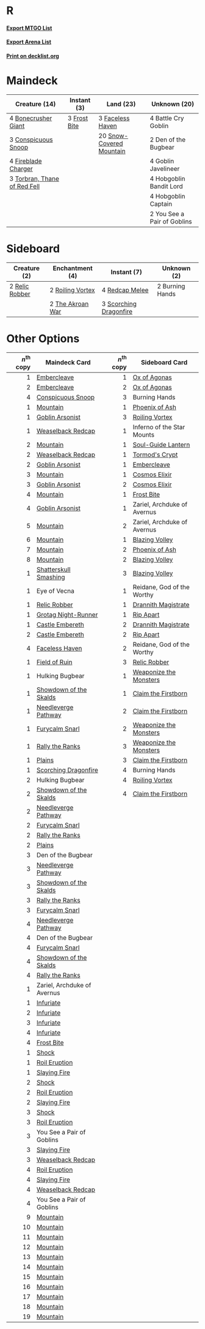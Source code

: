 # R

#### [Export MTGO List](../collection/R/R.txt)
#### [Export Arena List](../collection/R/R_arena.txt)
#### [Print on decklist.org](http://decklist.org/?deckmain=4%09Battle%20Cry%20Goblin%0A4%09Bonecrusher%20Giant%0A3%09Conspicuous%20Snoop%0A2%09Den%20of%20the%20Bugbear%0A3%09Faceless%20Haven%0A4%09Fireblade%20Charger%0A3%09Frost%20Bite%0A4%09Goblin%20Javelineer%0A4%09Hobgoblin%20Bandit%20Lord%0A4%09Hobgoblin%20Captain%0A20%09Snow-Covered%20Mountain%0A3%09Torbran,%20Thane%20of%20Red%20Fell%0A2%09You%20See%20a%20Pair%20of%20Goblins&deckside=2%09Burning%20Hands%0A4%09Redcap%20Melee%0A2%09Relic%20Robber%0A2%09Roiling%20Vortex%0A3%09Scorching%20Dragonfire%0A2%09The%20Akroan%20War)
# Maindeck

|                                             Creature (14)                                             |                                      Instant (3)                                      |                                             Land (23)                                             |       Unknown (20)        |
|-------------------------------------------------------------------------------------------------------|---------------------------------------------------------------------------------------|---------------------------------------------------------------------------------------------------|---------------------------|
|4 [Bonecrusher Giant](http://gatherer.wizards.com/Pages/Card/Details.aspx?multiverseid=473077)         |3 [Frost Bite](http://gatherer.wizards.com/Pages/Card/Details.aspx?multiverseid=503750)|3 [Faceless Haven](http://gatherer.wizards.com/Pages/Card/Details.aspx?multiverseid=503874)        |4 Battle Cry Goblin        |
|3 [Conspicuous Snoop](http://gatherer.wizards.com/Pages/Card/Details.aspx?multiverseid=485462)         |                                                                                       |20 [Snow-Covered Mountain](http://gatherer.wizards.com/Pages/Card/Details.aspx?multiverseid=121233)|2 Den of the Bugbear       |
|4 [Fireblade Charger](http://gatherer.wizards.com/Pages/Card/Details.aspx?multiverseid=491779)         |                                                                                       |                                                                                                   |4 Goblin Javelineer        |
|3 [Torbran, Thane of Red Fell](http://gatherer.wizards.com/Pages/Card/Details.aspx?multiverseid=473109)|                                                                                       |                                                                                                   |4 Hobgoblin Bandit Lord    |
|                                                                                                       |                                                                                       |                                                                                                   |4 Hobgoblin Captain        |
|                                                                                                       |                                                                                       |                                                                                                   |2 You See a Pair of Goblins|


# Sideboard

|                                      Creature (2)                                       |                                      Enchantment (4)                                      |                                           Instant (7)                                           |  Unknown (2)  |
|-----------------------------------------------------------------------------------------|-------------------------------------------------------------------------------------------|-------------------------------------------------------------------------------------------------|---------------|
|2 [Relic Robber](http://gatherer.wizards.com/Pages/Card/Details.aspx?multiverseid=491794)|2 [Roiling Vortex](http://gatherer.wizards.com/Pages/Card/Details.aspx?multiverseid=491797)|4 [Redcap Melee](http://gatherer.wizards.com/Pages/Card/Details.aspx?multiverseid=473097)        |2 Burning Hands|
|                                                                                         |2 [The Akroan War](http://gatherer.wizards.com/Pages/Card/Details.aspx?multiverseid=476375)|3 [Scorching Dragonfire](http://gatherer.wizards.com/Pages/Card/Details.aspx?multiverseid=473101)|               |


# Other Options

|*n*<sup>th</sup> copy|                                          Maindeck Card                                          |*n*<sup>th</sup> copy|                                         Sideboard Card                                          |
|--------------------:|-------------------------------------------------------------------------------------------------|--------------------:|-------------------------------------------------------------------------------------------------|
|                    1|[Embercleave](http://gatherer.wizards.com/Pages/Card/Details.aspx?multiverseid=473082)           |                    1|[Ox of Agonas](http://gatherer.wizards.com/Pages/Card/Details.aspx?multiverseid=476398)          |
|                    2|[Embercleave](http://gatherer.wizards.com/Pages/Card/Details.aspx?multiverseid=473082)           |                    2|[Ox of Agonas](http://gatherer.wizards.com/Pages/Card/Details.aspx?multiverseid=476398)          |
|                    4|[Conspicuous Snoop](http://gatherer.wizards.com/Pages/Card/Details.aspx?multiverseid=485462)     |                    3|Burning Hands                                                                                    |
|                    1|[Mountain](http://gatherer.wizards.com/Pages/Card/Details.aspx?multiverseid=439859)              |                    1|[Phoenix of Ash](http://gatherer.wizards.com/Pages/Card/Details.aspx?multiverseid=476399)        |
|                    1|[Goblin Arsonist](http://gatherer.wizards.com/Pages/Card/Details.aspx?multiverseid=368478)       |                    3|[Roiling Vortex](http://gatherer.wizards.com/Pages/Card/Details.aspx?multiverseid=491797)        |
|                    1|[Weaselback Redcap](http://gatherer.wizards.com/Pages/Card/Details.aspx?multiverseid=473110)     |                    1|Inferno of the Star Mounts                                                                       |
|                    2|[Mountain](http://gatherer.wizards.com/Pages/Card/Details.aspx?multiverseid=439859)              |                    1|[Soul-Guide Lantern](http://gatherer.wizards.com/Pages/Card/Details.aspx?multiverseid=476488)    |
|                    2|[Weaselback Redcap](http://gatherer.wizards.com/Pages/Card/Details.aspx?multiverseid=473110)     |                    1|[Tormod's Crypt](http://gatherer.wizards.com/Pages/Card/Details.aspx?multiverseid=389723)        |
|                    2|[Goblin Arsonist](http://gatherer.wizards.com/Pages/Card/Details.aspx?multiverseid=368478)       |                    1|[Embercleave](http://gatherer.wizards.com/Pages/Card/Details.aspx?multiverseid=473082)           |
|                    3|[Mountain](http://gatherer.wizards.com/Pages/Card/Details.aspx?multiverseid=439859)              |                    1|[Cosmos Elixir](http://gatherer.wizards.com/Pages/Card/Details.aspx?multiverseid=503853)         |
|                    3|[Goblin Arsonist](http://gatherer.wizards.com/Pages/Card/Details.aspx?multiverseid=368478)       |                    2|[Cosmos Elixir](http://gatherer.wizards.com/Pages/Card/Details.aspx?multiverseid=503853)         |
|                    4|[Mountain](http://gatherer.wizards.com/Pages/Card/Details.aspx?multiverseid=439859)              |                    1|[Frost Bite](http://gatherer.wizards.com/Pages/Card/Details.aspx?multiverseid=503750)            |
|                    4|[Goblin Arsonist](http://gatherer.wizards.com/Pages/Card/Details.aspx?multiverseid=368478)       |                    1|Zariel, Archduke of Avernus                                                                      |
|                    5|[Mountain](http://gatherer.wizards.com/Pages/Card/Details.aspx?multiverseid=439859)              |                    2|Zariel, Archduke of Avernus                                                                      |
|                    6|[Mountain](http://gatherer.wizards.com/Pages/Card/Details.aspx?multiverseid=439859)              |                    1|[Blazing Volley](http://gatherer.wizards.com/Pages/Card/Details.aspx?multiverseid=426821)        |
|                    7|[Mountain](http://gatherer.wizards.com/Pages/Card/Details.aspx?multiverseid=439859)              |                    2|[Phoenix of Ash](http://gatherer.wizards.com/Pages/Card/Details.aspx?multiverseid=476399)        |
|                    8|[Mountain](http://gatherer.wizards.com/Pages/Card/Details.aspx?multiverseid=439859)              |                    2|[Blazing Volley](http://gatherer.wizards.com/Pages/Card/Details.aspx?multiverseid=426821)        |
|                    1|[Shatterskull Smashing](http://gatherer.wizards.com/Pages/Card/Details.aspx?multiverseid=491802) |                    3|[Blazing Volley](http://gatherer.wizards.com/Pages/Card/Details.aspx?multiverseid=426821)        |
|                    1|Eye of Vecna                                                                                     |                    1|Reidane, God of the Worthy                                                                       |
|                    1|[Relic Robber](http://gatherer.wizards.com/Pages/Card/Details.aspx?multiverseid=491794)          |                    1|[Drannith Magistrate](http://gatherer.wizards.com/Pages/Card/Details.aspx?multiverseid=479531)   |
|                    1|[Grotag Night-Runner](http://gatherer.wizards.com/Pages/Card/Details.aspx?multiverseid=491783)   |                    1|[Rip Apart](http://gatherer.wizards.com/Pages/Card/Details.aspx?multiverseid=513717)             |
|                    1|[Castle Embereth](http://gatherer.wizards.com/Pages/Card/Details.aspx?multiverseid=473201)       |                    2|[Drannith Magistrate](http://gatherer.wizards.com/Pages/Card/Details.aspx?multiverseid=479531)   |
|                    2|[Castle Embereth](http://gatherer.wizards.com/Pages/Card/Details.aspx?multiverseid=473201)       |                    2|[Rip Apart](http://gatherer.wizards.com/Pages/Card/Details.aspx?multiverseid=513717)             |
|                    4|[Faceless Haven](http://gatherer.wizards.com/Pages/Card/Details.aspx?multiverseid=503874)        |                    2|Reidane, God of the Worthy                                                                       |
|                    1|[Field of Ruin](http://gatherer.wizards.com/Pages/Card/Details.aspx?multiverseid=435415)         |                    3|[Relic Robber](http://gatherer.wizards.com/Pages/Card/Details.aspx?multiverseid=491794)          |
|                    1|Hulking Bugbear                                                                                  |                    1|[Weaponize the Monsters](http://gatherer.wizards.com/Pages/Card/Details.aspx?multiverseid=479660)|
|                    1|[Showdown of the Skalds](http://gatherer.wizards.com/Pages/Card/Details.aspx?multiverseid=503845)|                    1|[Claim the Firstborn](http://gatherer.wizards.com/Pages/Card/Details.aspx?multiverseid=473080)   |
|                    1|[Needleverge Pathway](http://gatherer.wizards.com/Pages/Card/Details.aspx?multiverseid=491918)   |                    2|[Claim the Firstborn](http://gatherer.wizards.com/Pages/Card/Details.aspx?multiverseid=473080)   |
|                    1|[Furycalm Snarl](http://gatherer.wizards.com/Pages/Card/Details.aspx?multiverseid=513758)        |                    2|[Weaponize the Monsters](http://gatherer.wizards.com/Pages/Card/Details.aspx?multiverseid=479660)|
|                    1|[Rally the Ranks](http://gatherer.wizards.com/Pages/Card/Details.aspx?multiverseid=503625)       |                    3|[Weaponize the Monsters](http://gatherer.wizards.com/Pages/Card/Details.aspx?multiverseid=479660)|
|                    1|[Plains](http://gatherer.wizards.com/Pages/Card/Details.aspx?multiverseid=439856)                |                    3|[Claim the Firstborn](http://gatherer.wizards.com/Pages/Card/Details.aspx?multiverseid=473080)   |
|                    1|[Scorching Dragonfire](http://gatherer.wizards.com/Pages/Card/Details.aspx?multiverseid=473101)  |                    4|Burning Hands                                                                                    |
|                    2|Hulking Bugbear                                                                                  |                    4|[Roiling Vortex](http://gatherer.wizards.com/Pages/Card/Details.aspx?multiverseid=491797)        |
|                    2|[Showdown of the Skalds](http://gatherer.wizards.com/Pages/Card/Details.aspx?multiverseid=503845)|                    4|[Claim the Firstborn](http://gatherer.wizards.com/Pages/Card/Details.aspx?multiverseid=473080)   |
|                    2|[Needleverge Pathway](http://gatherer.wizards.com/Pages/Card/Details.aspx?multiverseid=491918)   |                     |                                                                                                 |
|                    2|[Furycalm Snarl](http://gatherer.wizards.com/Pages/Card/Details.aspx?multiverseid=513758)        |                     |                                                                                                 |
|                    2|[Rally the Ranks](http://gatherer.wizards.com/Pages/Card/Details.aspx?multiverseid=503625)       |                     |                                                                                                 |
|                    2|[Plains](http://gatherer.wizards.com/Pages/Card/Details.aspx?multiverseid=439856)                |                     |                                                                                                 |
|                    3|Den of the Bugbear                                                                               |                     |                                                                                                 |
|                    3|[Needleverge Pathway](http://gatherer.wizards.com/Pages/Card/Details.aspx?multiverseid=491918)   |                     |                                                                                                 |
|                    3|[Showdown of the Skalds](http://gatherer.wizards.com/Pages/Card/Details.aspx?multiverseid=503845)|                     |                                                                                                 |
|                    3|[Rally the Ranks](http://gatherer.wizards.com/Pages/Card/Details.aspx?multiverseid=503625)       |                     |                                                                                                 |
|                    3|[Furycalm Snarl](http://gatherer.wizards.com/Pages/Card/Details.aspx?multiverseid=513758)        |                     |                                                                                                 |
|                    4|[Needleverge Pathway](http://gatherer.wizards.com/Pages/Card/Details.aspx?multiverseid=491918)   |                     |                                                                                                 |
|                    4|Den of the Bugbear                                                                               |                     |                                                                                                 |
|                    4|[Furycalm Snarl](http://gatherer.wizards.com/Pages/Card/Details.aspx?multiverseid=513758)        |                     |                                                                                                 |
|                    4|[Showdown of the Skalds](http://gatherer.wizards.com/Pages/Card/Details.aspx?multiverseid=503845)|                     |                                                                                                 |
|                    4|[Rally the Ranks](http://gatherer.wizards.com/Pages/Card/Details.aspx?multiverseid=503625)       |                     |                                                                                                 |
|                    1|Zariel, Archduke of Avernus                                                                      |                     |                                                                                                 |
|                    1|[Infuriate](http://gatherer.wizards.com/Pages/Card/Details.aspx?multiverseid=466899)             |                     |                                                                                                 |
|                    2|[Infuriate](http://gatherer.wizards.com/Pages/Card/Details.aspx?multiverseid=466899)             |                     |                                                                                                 |
|                    3|[Infuriate](http://gatherer.wizards.com/Pages/Card/Details.aspx?multiverseid=466899)             |                     |                                                                                                 |
|                    4|[Infuriate](http://gatherer.wizards.com/Pages/Card/Details.aspx?multiverseid=466899)             |                     |                                                                                                 |
|                    4|[Frost Bite](http://gatherer.wizards.com/Pages/Card/Details.aspx?multiverseid=503750)            |                     |                                                                                                 |
|                    1|[Shock](http://gatherer.wizards.com/Pages/Card/Details.aspx?multiverseid=129732)                 |                     |                                                                                                 |
|                    1|[Roil Eruption](http://gatherer.wizards.com/Pages/Card/Details.aspx?multiverseid=491796)         |                     |                                                                                                 |
|                    1|[Slaying Fire](http://gatherer.wizards.com/Pages/Card/Details.aspx?multiverseid=473105)          |                     |                                                                                                 |
|                    2|[Shock](http://gatherer.wizards.com/Pages/Card/Details.aspx?multiverseid=129732)                 |                     |                                                                                                 |
|                    2|[Roil Eruption](http://gatherer.wizards.com/Pages/Card/Details.aspx?multiverseid=491796)         |                     |                                                                                                 |
|                    2|[Slaying Fire](http://gatherer.wizards.com/Pages/Card/Details.aspx?multiverseid=473105)          |                     |                                                                                                 |
|                    3|[Shock](http://gatherer.wizards.com/Pages/Card/Details.aspx?multiverseid=129732)                 |                     |                                                                                                 |
|                    3|[Roil Eruption](http://gatherer.wizards.com/Pages/Card/Details.aspx?multiverseid=491796)         |                     |                                                                                                 |
|                    3|You See a Pair of Goblins                                                                        |                     |                                                                                                 |
|                    3|[Slaying Fire](http://gatherer.wizards.com/Pages/Card/Details.aspx?multiverseid=473105)          |                     |                                                                                                 |
|                    3|[Weaselback Redcap](http://gatherer.wizards.com/Pages/Card/Details.aspx?multiverseid=473110)     |                     |                                                                                                 |
|                    4|[Roil Eruption](http://gatherer.wizards.com/Pages/Card/Details.aspx?multiverseid=491796)         |                     |                                                                                                 |
|                    4|[Slaying Fire](http://gatherer.wizards.com/Pages/Card/Details.aspx?multiverseid=473105)          |                     |                                                                                                 |
|                    4|[Weaselback Redcap](http://gatherer.wizards.com/Pages/Card/Details.aspx?multiverseid=473110)     |                     |                                                                                                 |
|                    4|You See a Pair of Goblins                                                                        |                     |                                                                                                 |
|                    9|[Mountain](http://gatherer.wizards.com/Pages/Card/Details.aspx?multiverseid=439859)              |                     |                                                                                                 |
|                   10|[Mountain](http://gatherer.wizards.com/Pages/Card/Details.aspx?multiverseid=439859)              |                     |                                                                                                 |
|                   11|[Mountain](http://gatherer.wizards.com/Pages/Card/Details.aspx?multiverseid=439859)              |                     |                                                                                                 |
|                   12|[Mountain](http://gatherer.wizards.com/Pages/Card/Details.aspx?multiverseid=439859)              |                     |                                                                                                 |
|                   13|[Mountain](http://gatherer.wizards.com/Pages/Card/Details.aspx?multiverseid=439859)              |                     |                                                                                                 |
|                   14|[Mountain](http://gatherer.wizards.com/Pages/Card/Details.aspx?multiverseid=439859)              |                     |                                                                                                 |
|                   15|[Mountain](http://gatherer.wizards.com/Pages/Card/Details.aspx?multiverseid=439859)              |                     |                                                                                                 |
|                   16|[Mountain](http://gatherer.wizards.com/Pages/Card/Details.aspx?multiverseid=439859)              |                     |                                                                                                 |
|                   17|[Mountain](http://gatherer.wizards.com/Pages/Card/Details.aspx?multiverseid=439859)              |                     |                                                                                                 |
|                   18|[Mountain](http://gatherer.wizards.com/Pages/Card/Details.aspx?multiverseid=439859)              |                     |                                                                                                 |
|                   19|[Mountain](http://gatherer.wizards.com/Pages/Card/Details.aspx?multiverseid=439859)              |                     |                                                                                                 |


